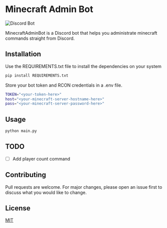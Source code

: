 # Minecraft Admin Bot

![Discord Bot](https://www.freepnglogos.com/uploads/discord-logo-png/discord-branding-2.png)

MinecraftAdminBot is a Discord bot that helps you administrate minecraft commands straight from Discord.

## Installation

Use the REQUIREMENTS.txt file to install the dependencies on your system

```bash
pip install REQUIREMENTS.txt
```
Store your bot token and RCON credentials in a .env file.
```bash
TOKEN="<your-token-here>"
host="<your-minecraft-server-hostname-here>"
pass="<your-minecraft-server-password-here>"
```

## Usage

```bash
python main.py
```

## TODO

- [ ] Add player count command

## Contributing
Pull requests are welcome. For major changes, please open an issue first to discuss what you would like to change.


## License
[MIT](https://choosealicense.com/licenses/mit/)
